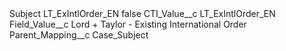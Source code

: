 <?xml version="1.0" encoding="UTF-8"?>
<CustomMetadata xmlns="http://soap.sforce.com/2006/04/metadata" xmlns:xsi="http://www.w3.org/2001/XMLSchema-instance" xmlns:xsd="http://www.w3.org/2001/XMLSchema">
    <label>Subject LT_ExIntlOrder_EN</label>
    <protected>false</protected>
    <values>
        <field>CTI_Value__c</field>
        <value xsi:type="xsd:string">LT_ExIntlOrder_EN</value>
    </values>
    <values>
        <field>Field_Value__c</field>
        <value xsi:type="xsd:string">Lord + Taylor - Existing International Order</value>
    </values>
    <values>
        <field>Parent_Mapping__c</field>
        <value xsi:type="xsd:string">Case_Subject</value>
    </values>
</CustomMetadata>
